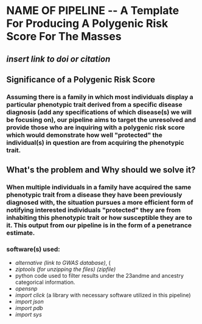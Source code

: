 # **NAME OF PIPELINE** -- A Template For Producing A Polygenic Risk Score For The Masses
## *insert link to doi or citation*
##  Significance of a Polygenic Risk Score 
### Assuming there is a family in which most individuals display a particular phenotypic trait derived from a specific disease diagnosis (**add any specifications of which disease(s) we will be focusing on**), our pipeline aims to target the unresolved and provide those who are inquiring with a polygenic risk score which would demonstrate how well "protected" the individual(s) in question are from acquiring the phenotypic trait.
##   What's the problem and Why should we solve it?
### When multiple individuals in a family have acquired the same phenotypic trait from a disease they have been previously diagnosed with, the situation pursues a more efficient form of notifying interested individuals "protected" they are from inhabiting this phenotypic trait or how susceptible they are to it. This output from our pipeline is in the form of a penetrance estimate. 


### software(s) used: 
- *alternative (link to GWAS database)*, (
- *ziptools (for unzipping the files) (zipfile)*
- python code used to filter results under the 23andme and ancestry categorical information. 
- *opensnp*
- *import click* (a library with necessary software utilized in this pipeline)
- *import json*
- *import pdb*
- *import sys*




